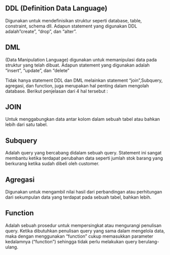 ## DDL (Definition Data Language) 
Digunakan untuk mendefinisikan struktur seperti database, table, constraint, schema dll. Adapun statement yang digunakan DDL adalah”create”, “drop”, dan “alter”.

## DML 
(Data Manipulation Language) digunakan untuk memanipulasi data pada struktur yang telah dibuat. Adapun statement yang digunakan adalah “insert”, “update”, dan “delete”

Tidak hanya statement DDL dan DML melainkan statement “join”,Subquery, agregasi, dan function, juga merupakan hal penting dalam mengolah database. Berikut penjelasan dari 4 hal tersebut :

## JOIN 
Untuk menggabungkan data antar kolom dalam sebuah tabel atau bahkan lebih dari satu tabel.

## Subquery 
Adalah query yang bercabang didalam sebuah query. Statement ini sangat membantu ketika terdapat perubahan data seperti jumlah stok barang yang berkurang ketika sudah dibeli oleh customer.

## Agregasi 
Digunakan untuk mengambil nilai hasil dari perbandingan atau perhitungan dari sekumpulan data yang terdapat pada sebuah tabel, bahkan lebih.

## Function 
Adalah sebuah prosedur untuk mempersingkat atau mengurangi penulisan query. Ketika dibutuhkan penulisan query yang sama dalam mengelola data, maka dengan menggunakan “function” cukup memasukkan parameter kedalamnya (“function”) sehingga tidak perlu melakukan query berulang-ulang.